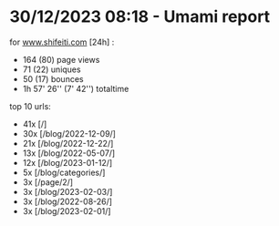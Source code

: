 # 30/12/2023 08:18 - Umami report
for www.shifeiti.com [24h] :

 - 164 (80) page views
 - 71 (22) uniques
 - 50 (17) bounces
 - 1h 57' 26'' (7' 42'') totaltime


top 10 urls:
 - 41x [/]
 - 30x [/blog/2022-12-09/]
 - 21x [/blog/2022-12-22/]
 - 13x [/blog/2022-05-07/]
 - 12x [/blog/2023-01-12/]
 - 5x [/blog/categories/]
 - 3x [/page/2/]
 - 3x [/blog/2023-02-03/]
 - 3x [/blog/2022-08-26/]
 - 3x [/blog/2023-02-01/]


